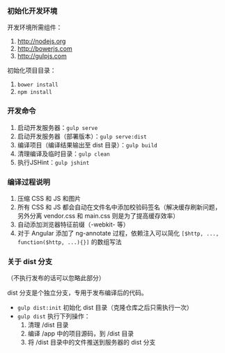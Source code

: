 ### 初始化开发环境

开发环境所需组件：

1. http://nodejs.org
2. http://bowerjs.com
3. http://gulpjs.com

初始化项目目录：

1. `bower install`
2. `npm install`

### 开发命令

1. 启动开发服务器：`gulp serve`
2. 启动开发服务器（部署版本）：`gulp serve:dist`
3. 编译项目（编译结果输出至 dist 目录）：`gulp build`
4. 清理编译及临时目录：`gulp clean`
5. 执行JSHint：`gulp jshint`

### 编译过程说明

1. 压缩 CSS 和 JS 和图片
1. 所有 CSS 和 JS 都会自动在文件名中添加校验码签名（解决缓存刷新问题，另外分离 vendor.css 和 main.css 则是为了提高缓存效率）
1. 自动添加浏览器特征前缀（-webkit- 等）
1. 对于 Angular 添加了 ng-annotate 过程，依赖注入可以简化 `[$http, ..., function($http, ...){}]` 的数组写法

### 关于 dist 分支

（不执行发布的话可以忽略此部分） 

dist 分支是个独立分支，专用于发布编译后的代码。

* `gulp dist:init` 初始化 dist 目录（克隆仓库之后只需执行一次）
* `gulp dist` 执行下列操作：
    1. 清理 /dist 目录
    2. 编译 /app 中的项目源码，到 /dist 目录
    3. 将 /dist 目录中的文件推送到服务器的 dist 分支
